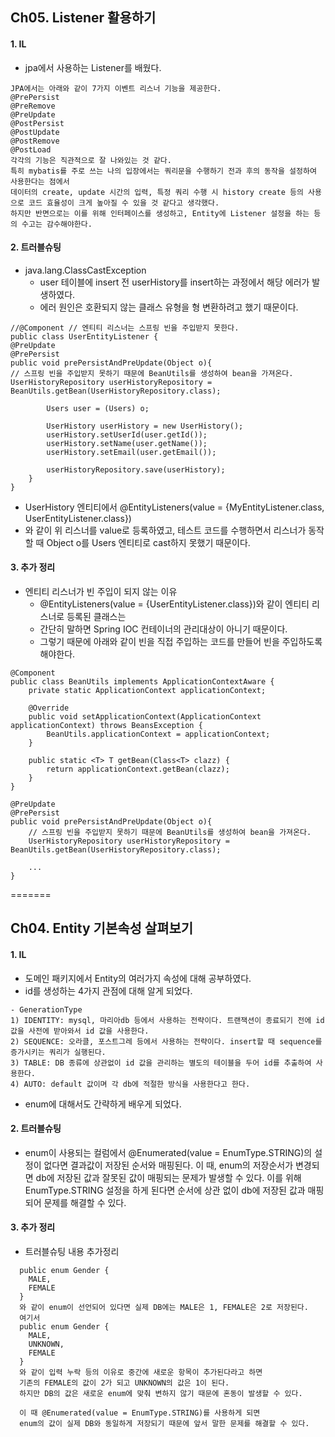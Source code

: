 ## Ch05. Listener 활용하기
#### 1. IL
- jpa에서 사용하는 Listener를 배웠다.
```
JPA에서는 아래와 같이 7가지 이벤트 리스너 기능을 제공한다.
@PrePersist
@PreRemove
@PreUpdate
@PostPersist
@PostUpdate
@PostRemove
@PostLoad
각각의 기능은 직관적으로 잘 나와있는 것 같다.
특히 mybatis를 주로 쓰는 나의 입장에서는 쿼리문을 수행하기 전과 후의 동작을 설정하여 사용한다는 점에서
데이터의 create, update 시간의 입력, 특정 쿼리 수행 시 history create 등의 사용으로 코드 효율성이 크게 높아질 수 있을 것 같다고 생각했다.
하지만 반면으로는 이를 위해 인터페이스를 생성하고, Entity에 Listener 설정을 하는 등의 수고는 감수해야한다.
```

#### 2. 트러블슈팅
- java.lang.ClassCastException
  - user 테이블에 insert 전 userHistory를 insert하는 과정에서 해당 에러가 발생하였다.
  - 에러 원인은 호환되지 않는 클래스 유형을 형 변환하려고 했기 때문이다.
```
//@Component // 엔티티 리스너는 스프링 빈을 주입받지 못한다.
public class UserEntityListener {
@PreUpdate
@PrePersist
public void prePersistAndPreUpdate(Object o){
// 스프링 빈을 주입받지 못하기 때문에 BeanUtils를 생성하여 bean을 가져온다.
UserHistoryRepository userHistoryRepository = BeanUtils.getBean(UserHistoryRepository.class);

        Users user = (Users) o;

        UserHistory userHistory = new UserHistory();
        userHistory.setUserId(user.getId());
        userHistory.setName(user.getName());
        userHistory.setEmail(user.getEmail());

        userHistoryRepository.save(userHistory);
    }
}
```
- UserHistory 엔티티에서 @EntityListeners(value = {MyEntityListener.class, UserEntityListener.class})
- 와 같이 위 리스너를 value로 등록하였고, 테스트 코드를 수행하면서 리스너가 동작할 때 Object o를 Users 엔티티로 cast하지 못했기 때문이다.

#### 3. 추가 정리
- 엔티티 리스너가 빈 주입이 되지 않는 이유
  - @EntityListeners(value = {UserEntityListener.class})와 같이 엔티티 리스너로 등록된 클래스는
  - 간단히 말하면 Spring IOC 컨테이너의 관리대상이 아니기 때문이다.
  - 그렇기 때문에 아래와 같이 빈을 직접 주입하는 코드를 만들어 빈을 주입하도록 해야한다.
```
@Component
public class BeanUtils implements ApplicationContextAware {
    private static ApplicationContext applicationContext;

    @Override
    public void setApplicationContext(ApplicationContext applicationContext) throws BeansException {
        BeanUtils.applicationContext = applicationContext;
    }

    public static <T> T getBean(Class<T> clazz) {
        return applicationContext.getBean(clazz);
    }
}

@PreUpdate
@PrePersist
public void prePersistAndPreUpdate(Object o){
    // 스프링 빈을 주입받지 못하기 때문에 BeanUtils를 생성하여 bean을 가져온다.
    UserHistoryRepository userHistoryRepository = BeanUtils.getBean(UserHistoryRepository.class);
    
    ...
}
```
=======
## Ch04. Entity 기본속성 살펴보기
#### 1. IL
- 도메인 패키지에서 Entity의 여러가지 속성에 대해 공부하였다.
- id를 생성하는 4가지 관점에 대해 알게 되었다.
```
- GenerationType
1) IDENTITY: mysql, 마리아db 등에서 사용하는 전략이다. 트랜잭션이 종료되기 전에 id 값을 사전에 받아와서 id 값을 사용한다.
2) SEQUENCE: 오라클, 포스트그레 등에서 사용하는 전략이다. insert할 때 sequence를 증가시키는 쿼리가 실행된다.
3) TABLE: DB 종류에 상관없이 id 값을 관리하는 별도의 테이블을 두어 id를 추출하여 사용한다.
4) AUTO: default 값이며 각 db에 적절한 방식을 사용한다고 한다.
```
- enum에 대해서도 간략하게 배우게 되었다.
#### 2. 트러블슈팅
- enum이 사용되는 컬럼에서 @Enumerated(value = EnumType.STRING)의 설정이 없다면 결과값이 저장된 순서와 매핑된다.
이 때, enum의 저장순서가 변경되면 db에 저장된 값과 잘못된 값이 매핑되는 문제가 발생할 수 있다.
이를 위해 EnumType.STRING 설정을 하게 된다면 순서에 상관 없이 db에 저장된 값과 매핑되어 문제를 해결할 수 있다.
#### 3. 추가 정리 
- 트러블슈팅 내용 추가정리
```
  public enum Gender {
    MALE,
    FEMALE
  }
  와 같이 enum이 선언되어 있다면 실제 DB에는 MALE은 1, FEMALE은 2로 저장된다.
  여기서 
  public enum Gender {
    MALE,
    UNKNOWN,
    FEMALE
  } 
  와 같이 입력 누락 등의 이유로 중간에 새로운 항목이 추가된다라고 하면 
  기존의 FEMALE의 값이 2가 되고 UNKNOWN의 값은 1이 된다.
  하지만 DB의 값은 새로운 enum에 맞춰 변하지 않기 때문에 혼동이 발생할 수 있다.
  
  이 때 @Enumerated(value = EnumType.STRING)를 사용하게 되면
  enum의 값이 실제 DB와 동일하게 저장되기 때문에 앞서 말한 문제를 해결할 수 있다.
```
